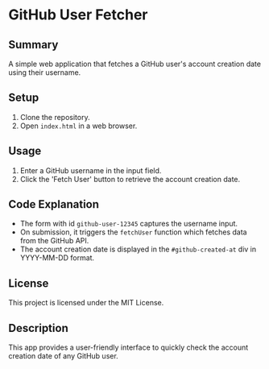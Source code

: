 # GitHub User Fetcher

## Summary
A simple web application that fetches a GitHub user's account creation date using their username.

## Setup
1. Clone the repository.
2. Open `index.html` in a web browser.

## Usage
1. Enter a GitHub username in the input field.
2. Click the 'Fetch User' button to retrieve the account creation date.

## Code Explanation
- The form with id `github-user-12345` captures the username input.
- On submission, it triggers the `fetchUser` function which fetches data from the GitHub API.
- The account creation date is displayed in the `#github-created-at` div in YYYY-MM-DD format.

## License
This project is licensed under the MIT License.

## Description
This app provides a user-friendly interface to quickly check the account creation date of any GitHub user.